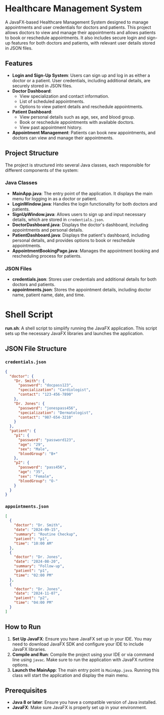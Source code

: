 # Healthcare Management System

A JavaFX-based Healthcare Management System designed to manage appointments and user credentials for doctors and patients. This project allows doctors to view and manage their appointments and allows patients to book or reschedule appointments. It also includes secure login and sign-up features for both doctors and patients, with relevant user details stored in JSON files.

## Features
- **Login and Sign-Up System**: Users can sign up and log in as either a doctor or a patient. User credentials, including additional details, are securely stored in JSON files.
- **Doctor Dashboard**:
  - View specialization and contact information.
  - List of scheduled appointments.
  - Options to view patient details and reschedule appointments.
- **Patient Dashboard**:
  - View personal details such as age, sex, and blood group.
  - Book or reschedule appointments with available doctors.
  - View past appointment history.
- **Appointment Management**: Patients can book new appointments, and doctors can view and manage their appointments.

## Project Structure
The project is structured into several Java classes, each responsible for different components of the system:

### Java Classes
- **MainApp.java**: The entry point of the application. It displays the main menu for logging in as a doctor or patient.
- **LoginWindow.java**: Handles the login functionality for both doctors and patients.
- **SignUpWindow.java**: Allows users to sign up and input necessary details, which are stored in `credentials.json`.
- **DoctorDashboard.java**: Displays the doctor's dashboard, including appointments and personal details.
- **PatientDashboard.java**: Displays the patient's dashboard, including personal details, and provides options to book or reschedule appointments.
- **AppointmentBookingPage.java**: Manages the appointment booking and rescheduling process for patients.

### JSON Files
- **credentials.json**: Stores user credentials and additional details for both doctors and patients.
- **appointments.json**: Stores the appointment details, including doctor name, patient name, date, and time.

# **Shell Script**

**run.sh**: A shell script to simplify running the JavaFX application. This script sets up the necessary JavaFX libraries and launches the application.

## JSON File Structure
### `credentials.json`
```json
{
  "doctor": {
    "Dr. Smith": {
      "password": "docpass123",
      "specialization": "Cardiologist",
      "contact": "123-456-7890"
    },
    "Dr. Jones": {
      "password": "jonespass456",
      "specialization": "Dermatologist",
      "contact": "987-654-3210"
    }
  },
  "patient": {
    "p1": {
      "password": "password123",
      "age": "29",
      "sex": "Male",
      "bloodGroup": "B+"
    },
    "p2": {
      "password": "pass456",
      "age": "35",
      "sex": "Female",
      "bloodGroup": "O-"
    }
  }
}
```

### `appointments.json`
```json
[
  {
    "doctor": "Dr. Smith",
    "date": "2024-09-15",
    "summary": "Routine Checkup",
    "patient": "p1",
    "time": "10:00 AM"
  },
  {
    "doctor": "Dr. Jones",
    "date": "2024-08-20",
    "summary": "Follow-up",
    "patient": "p1",
    "time": "02:00 PM"
  },
  {
    "doctor": "Dr. Jones",
    "date": "2024-11-07",
    "patient": "p2",
    "time": "04:00 PM"
  }
]
```

## How to Run
1. **Set Up JavaFX**: Ensure you have JavaFX set up in your IDE. You may need to download JavaFX SDK and configure your IDE to include JavaFX libraries.
2. **Compile and Run**: Compile the project using your IDE or via command line using `javac`. Make sure to run the application with JavaFX runtime options.
3. **Launch the MainApp**: The main entry point is `MainApp.java`. Running this class will start the application and display the main menu.

## Prerequisites
- **Java 8 or later**: Ensure you have a compatible version of Java installed.
- **JavaFX**: Make sure JavaFX is properly set up in your environment.
